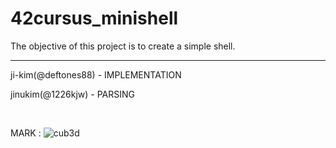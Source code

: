 # 42cursus_minishell

The objective of this project is to create a simple shell.

<hr>

ji-kim(@deftones88) - IMPLEMENTATION

jinukim(@1226kjw) - PARSING


<br>

MARK : ![cub3d](https://badge42.herokuapp.com/api/project/ji-kim/cub3d)
